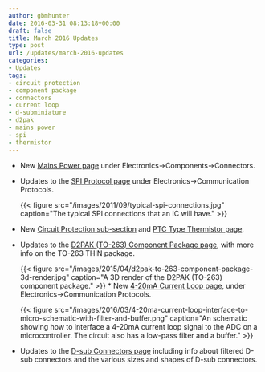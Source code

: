 ```yaml
---
author: gbmhunter
date: 2016-03-31 08:13:18+00:00
draft: false
title: March 2016 Updates
type: post
url: /updates/march-2016-updates
categories:
- Updates
tags:
- circuit protection
- component package
- connectors
- current loop
- d-subminiature
- d2pak
- mains power
- spi
- thermistor
---
```


* New [Mains Power page](http://blog.mbedded.ninja/electronics/components/connectors/mains-power) under Electronics->Components->Connectors.
* Updates to the [SPI Protocol page](http://blog.mbedded.ninja/electronics/communication-protocols/spi-protocol) under Electronics->Communication Protocols.  

    {{< figure src="/images/2011/09/typical-spi-connections.jpg" caption="The typical SPI connections that an IC will have."  >}}
  
* New [Circuit Protection sub-section](http://blog.mbedded.ninja/electronics/components/circuit-protection) and [PTC Type Thermistor page](http://blog.mbedded.ninja/electronics/components/circuit-protection/ptc-type-thermistor).
* Updates to the [D2PAK (TO-263) Component Package page](http://blog.mbedded.ninja/pcb-design/component-packages/d2pak-to-263-component-package), with more info on the TO-263 THIN package.  

    {{< figure src="/images/2015/04/d2pak-to-263-component-package-3d-render.jpg" caption="A 3D render of the D2PAK (TO-263) component package."  >}}  * New [4-20mA Current Loop page](http://blog.mbedded.ninja/electronics/communication-protocols/4-20ma-current-loops), under Electronics->Communication Protocols.  

    {{< figure src="/images/2016/03/4-20ma-current-loop-interface-to-micro-schematic-with-filter-and-buffer.png" caption="An schematic showing how to interface a 4-20mA current loop signal to the ADC on a microcontroller. The circuit also has a low-pass filter and a buffer."  >}}
    
* Updates to the [D-sub Connectors page](http://blog.mbedded.ninja/electronics/components/connectors/d-subminiature-d-sub) including info about filtered D-sub connectors and the various sizes and shapes of D-sub connectors.
